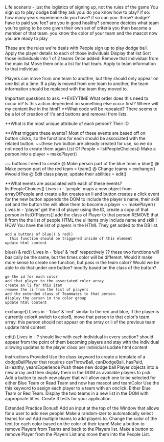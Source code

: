 Life scenario - just the logistics of signing up, not the rules of the game 
You sign up to play dodge ball
  they ask you: 
    do you know how to play?
      if so:
        how many years experience do you have? 
      if so can you: 
        throw?
        dodge? 
    have to paid you fee? 
    are you in good healthy?
someone decides what team you're going to be one given their own set of criteria 
you then become a member of that team. 
  you know the color of your team and the mascot 
now you are ready to play

These are the rules we're deals with
People sign up to play dodge ball.  
Apply the player details to each of those individuals 
Display that list 
Sort those individuals into 1 of 2 teams 
  Once added:
   Remove that individual from the main list 
   Move them onto a list for that team. 
    Apply to team information to that individual 
    
  Players can move from one team to another, but they should only appear on one list at a time. 
    If a play is moved from one team to another, the team information should be replaced with the team they moved to. 

Important questions to ask:
**EVEYTIME 
  What order does this need to occur in?
  Is this action dependent on something else occur first?
  Where will my content live in the html?
**What code will be repeated?
     There seems to be a lot of creation of li's and buttons and removal from lists. 

**What is the most unique attribute of each person? 
Their ID

**What triggers these events? 
  Most of these events are based off on button clicks, so the functions for each should be associated with the related button. 
  ~~these two button are already created for use, so we do not need to create them again 
List Of People = listPeopleChoices()
Make a person into a player = makePlayer()

~~ buttons I need to create
@ Make person part of the blue team = blue()
@ Make person part of the red team = team()
@ Change teams = exchange()
#would like
@ Edit class player, update their abilities = edit()

**What events are associated with each of these events? 
listPeopleChoices() 
  Lives in - 'people'
    maps a new object from arrayOfPeople and create a list 
    creates an li and button
    creates a click event for the new button 
      appends the DOM to include the player's name, their skill set and the button the will allow them to become a player
~~
  makePlayer()
  Lives in - 'player'
    get the id of player
    using the ID, create a copy of that person in   listOfPlayers[] 
    add the class of Player to that person 
    REMOVE that li from the the list of people HTML
      the ul items only include name and skill
      ! HOW
      You have the list of players in the HTML 
      They get added to the DB list. 
      
    add a buttons of blue() & red()
      this function should be triggered inside of this element 
    update html content

  blue() & red()
    Lives in - 'blue' & 'red' respectively 
      ?? these two functions will basically be the same, but the times color will be different. Would it make more sense to create one function, but pass in the team color? Would we be able to do that under one button? modify based on the class of the button? 

    ge the id for each color
    add that player to the associated color array
    create an li for this item
    remove the li from the list of players
    add the extended class of Teammates to that person. 
    display the person in the color group
    update html content

  exchange()
  Lives in - 'blue' & 'red'
    similar to the red and blue, 
      if the player is currently colorA switch to colorB,
        move that person to that color's team array. 
        this person should not appear on the array or li of the previous team
    update html content

  edit()
    Lives in - ? should live with each individual in every section? 
      should appear from the point of them becoming players  and stay with the individual allowing updates to the player class per individual
    update html content 


Instructions Provided 
Use the class keyword to create a template of a dodgeBallPlayer that requires canThrowBall, canDodgeBall, hasPaid, isHealthy, yearsExperience
Push these new dodge ball Player objects into a new array and then display them in the DOM as available players to pick.
Add a button to each new player that will allow each one to be selected for either Blue Team or Read Team and now has mascot and teamColor
Use the this keyword to assign each player to a team with an onclick. Either Blue Team or Red Team.
Display the two teams in a new list in the DOM with appropriate titles.
Create 3 tests for your application.

Extended Practice Bonus!!
Add an input at the top of the Window that allows for a user to add new people!
Make a random-izer to automatically select teams for us!
Add multiple teams to add players to.
Change the color of the text for each color based on the color of their team!
Make a button to remove Players from Teams and back to the Players list.
Make a button to remove Player from the Players List and move them into the People List.